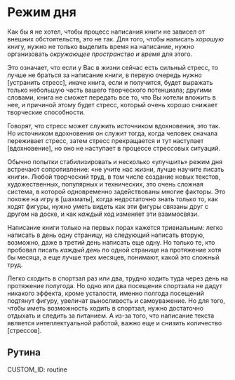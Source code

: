 
# Режим дня

Как бы я не хотел, чтобы процесс написания книги не зависел от внешних
обстоятельств, это не так.  Для того, чтобы написать *хорошую* книгу,
нужно не только выделить время на написание, нужно организовать
*окружающее пространство и время* для этого.

Это означает, что если у Вас в жизни сейчас есть сильный стресс, то
лучше не браться за написание книги, в первую очередь нужно [устранить
стресс], иначе книга, если и получится, будет выражать только
небольшую часть вашего творческого потенциала; другими словами, книга
не сможет передать все то, что Вы хотели вложить в нее, и причиной
этому будет стресс, который очень хорошо снижает творческие
способности.

Говорят, что стресс может служить источником вдохновения, это так.  Но
источником вдохновения он служит тогда, когда человек сначала
переживает стресс, затем стресс прекращается и тут наступает
[вдохновение], но оно не наступает в процессе стрессовых ситуаций.

Обычно попытки стабилизировать и несколько «улучшить» режим дня
встречают сопротивление: «не учите нас жизни, лучше научите писать
книги».  Любой творческий труд, в том числе создание новых текстов,
художественных, популярных и технических, это очень сложная система, в
которой одновременно задействованы многие факторы.  Это похоже на игру
в [шахматы], когда недостаточно знать только то, как ходят фигуры,
нужно уметь видеть как эти фигуры связаны друг с другом на доске, и
как *каждый* ход изменяет эти взаимосвязи.

Написание книги только на первых порах кажется тривиальным: легко
написать в день одну страницу, на следующий написать вторую, возможно,
даже в третий день написать еще одну.  Но только те, кто пробовал
писать *каждый день* по одной странице на протяжение хотя бы месяца, а
еще лучше трех месяцев, понимают, какой это сложный труд.

Легко сходить в спортзал раз или два, трудно ходить туда через день на
протяжение полугода.  Но одно или два посещения спортзала не дадут
никакого эффекта, кроме усталости, именно полгода посещений подтянут
фигуру, увеличат выносливость и самоуважение.  Но для того, чтобы
иметь возможность ходить в спортзал, нужно достаточно отдыхать и
следить за питанием.  А из-за того, что написание текста является
интеллектуальной работой, важно еще и снизить количество [стрессов].

## Рутина
CUSTOM_ID: routine
